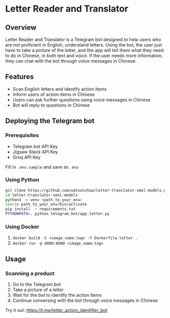 # Letter Reader and Translator

## Overview

Letter Reader and Translator is a Telegram bot designed to help users who are not proficient in English, understand letters. Using the bot, the user just have to take a picture of the letter, and the app will tell them what they need to do in Chinese, in both text and voice. If the user needs more information, they can chat with the bot through voice messages in Chinese.

## Features

- Scan English letters and identify action items
- Inform users of action items in Chinese
- Users can ask further questions using voice messages in Chinese
- Bot will reply to questions in Chinese


## Deploying the Telegram bot

### Prerequisites

- Telegram bot API Key
- Jigsaw Stack API Key
- Groq API Key

Fill in `.env.sample` and save as `.env`


### Using Python
```bash
git clone https://github.com/watsonchua/letter-translator-smol-models.git
cd letter-translator-smol-models
python3 -m venv <path_to_your_env>
source path_to_your_env/bin/activate
pip install -r requirements.txt
PYTHONPATH=. python telegram_bot/app_letter.py
```

### Using Docker
1. `docker build -t <image_name:tag> -f Dockerfile.letter .`
2. `docker run -p 8000:8000 <image_name:tag>`


## Usage

### Scanning a product

1. Go to the Telegram bot
2. Take a picture of a letter
3. Wait for the bot to identify the action items
4. Continue conversing with the bot through voice messages in Chinese

Try it out:
https://t.me/letter_action_identifier_bot


